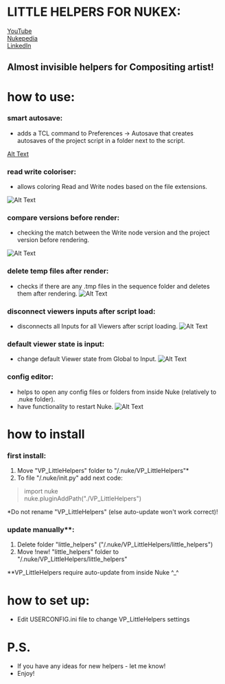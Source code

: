 # LITTLE HELPERS FOR NUKEX:

[YouTube](https://www.youtube.com/)  
[Nukepedia](http://www.nukepedia.com/)  
[LinkedIn](https://www.linkedin.com/in/vladislav-parfentev-7b89b9233/)

## Almost invisible helpers for Compositing artist!

# how to use:

### smart autosave:

- adds a TCL command to Preferences -> Autosave that creates autosaves of the project script in a folder next to the
  script.

[Alt Text](https://parfprod.com/URLS/little_helpers/smart_autosave_v001.gif)
 
### read write coloriser:

- allows coloring Read and Write nodes based on the file extensions.

![Alt Text](https://parfprod.com/URLS/little_helpers/read_write_colorizer_v001.gif)

### compare versions before render:

- checking the match between the Write node version and the project version before rendering.

![Alt Text](https://parfprod.com/URLS/little_helpers/check_ver_before_render_v001.gif)

### delete temp files after render:

- checks if there are any .tmp files in the sequence folder and deletes them after rendering.
  ![Alt Text](https://parfprod.com/URLS/little_helpers/delete_temp_files_v001.gif)

### disconnect viewers inputs after script load:

- disconnects all Inputs for all Viewers after script loading.
  ![Alt Text](https://parfprod.com/URLS/little_helpers/disconnect_viewer_inputs_v001.gif)

### default viewer state is input:

- change default Viewer state from Global to Input.
  ![Alt Text](https://parfprod.com/URLS/little_helpers/default_is_input_v001.png)

### config editor:

- helps to open any config files or folders from inside Nuke (relatively to .nuke folder).
- have functionality to restart Nuke.
  ![Alt Text](https://parfprod.com/URLS/little_helpers/config_helper_v001.gif)

# how to install

### first install:

1) Move "VP_LittleHelpers" folder to "/.nuke/VP_LittleHelpers"*
2) To file "/.nuke/init.py" add next code:

> import nuke  
> nuke.pluginAddPath("./VP_LittleHelpers")

*Do not rename "VP_LittleHelpers" (else auto-update won't work correct)!

### update manually**:
1) Delete folder "little_helpers" ("/.nuke/VP_LittleHelpers/little_helpers")
2) Move !new! "little_helpers" folder to "/.nuke/VP_LittleHelpers/little_helpers"

**VP_LittleHelpers require auto-update from inside Nuke ^_^

#  how to set up:
- Edit USERCONFIG.ini file to change VP_LittleHelpers settings

#  P.S.
- If you have any ideas for new helpers - let me know!
- Enjoy!

